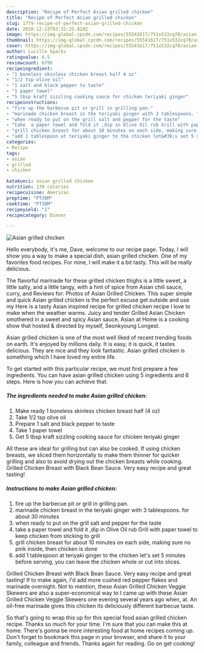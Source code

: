 ```yaml
---
description: "Recipe of Perfect Asian grilled chicken"
title: "Recipe of Perfect Asian grilled chicken"
slug: 1779-recipe-of-perfect-asian-grilled-chicken
date: 2020-12-13T03:32:25.810Z
image: https://img-global.cpcdn.com/recipes/55541617/751x532cq70/asian-grilled-chicken-recipe-main-photo.jpg
thumbnail: https://img-global.cpcdn.com/recipes/55541617/751x532cq70/asian-grilled-chicken-recipe-main-photo.jpg
cover: https://img-global.cpcdn.com/recipes/55541617/751x532cq70/asian-grilled-chicken-recipe-main-photo.jpg
author: Lucille Sparks
ratingvalue: 4.5
reviewcount: 6799
recipeingredient:
- "1 boneless skinless chicken breast half 4 oz"
- "1/2 tsp olive oil"
- "1 salt and black pepper to taste"
- "1 paper towel"
- "5 tbsp kraft sizzling cooking sauce for chicken teriyaki ginger"
recipeinstructions:
- "fire up the barbecue pit or grill in grilling pan."
- "marinade chicken breast in the teriyaki ginger with 3 tablespoons. for about 30 minutes"
- "when ready to put on the grill salt and pepper for the taste"
- "take  a paper towel and fold it ,dip in Olive Oil rub Grill with paper towel to keep chicken from sticking to grill"
- "grill chicken breast for about 10 minutes on each side, making sure no pink inside, then chicken is done"
- "add 1 tablespoon at teriyaki ginger to the chicken let&#39;s set 5 minutes before serving,  you can leave the chicken whole or cut into slices."
categories:
- Recipe
tags:
- asian
- grilled
- chicken

katakunci: asian grilled chicken 
nutrition: 139 calories
recipecuisine: American
preptime: "PT38M"
cooktime: "PT38M"
recipeyield: "1"
recipecategory: Dinner

---
```



![Asian grilled chicken](https://img-global.cpcdn.com/recipes/55541617/751x532cq70/asian-grilled-chicken-recipe-main-photo.jpg)

Hello everybody, it's me, Dave, welcome to our recipe page. Today, I will show you a way to make a special dish, asian grilled chicken. One of my favorites food recipes. For mine, I will make it a bit tasty. This will be really delicious.

The flavorful marinade for these grilled chicken thighs is a little sweet, a little salty, and a little tangy, with a hint of spice from Asian chili sauce, curry, and Reviews for: Photos of Asian Grilled Chicken. This super simple and quick Asian grilled chicken is the perfect excuse get outside and use my Here is a tasty Asian inspired recipe for grilled chicken recipe I love to make when the weather warms. Juicy and tender Grilled Asian Chicken smothered in a sweet and spicy Asian sauce. Asian at Home is a cooking show that hosted &amp; directed by myself, Seonkyoung Longest.

Asian grilled chicken is one of the most well liked of recent trending foods on earth. It's enjoyed by millions daily. It is easy, it is quick, it tastes delicious. They are nice and they look fantastic. Asian grilled chicken is something which I have loved my entire life.


To get started with this particular recipe, we must first prepare a few ingredients. You can have asian grilled chicken using 5 ingredients and 6 steps. Here is how you can achieve that.

<!--inarticleads1-->

##### The ingredients needed to make Asian grilled chicken:

1. Make ready 1 boneless skinless chicken breast half (4 oz)
1. Take 1/2 tsp olive oil
1. Prepare 1 salt and black pepper to taste
1. Take 1 paper towel
1. Get 5 tbsp kraft sizzling cooking sauce for chicken teriyaki ginger


All these are ideal for grilling but can also be cooked. If using chicken breasts, we sliced them horizontally to make them thinner for quicker grilling and also to avoid drying out the chicken breasts while cooking. Grilled Chicken Breast with Black Bean Sauce. Very easy recipe and great tasting! 

<!--inarticleads2-->

##### Instructions to make Asian grilled chicken:

1. fire up the barbecue pit or grill in grilling pan.
1. marinade chicken breast in the teriyaki ginger with 3 tablespoons. for about 30 minutes
1. when ready to put on the grill salt and pepper for the taste
1. take  a paper towel and fold it ,dip in Olive Oil rub Grill with paper towel to keep chicken from sticking to grill
1. grill chicken breast for about 10 minutes on each side, making sure no pink inside, then chicken is done
1. add 1 tablespoon at teriyaki ginger to the chicken let&#39;s set 5 minutes before serving,  you can leave the chicken whole or cut into slices.


Grilled Chicken Breast with Black Bean Sauce. Very easy recipe and great tasting! If to make again, I&#39;d add more cushed red pepper flakes and marinade overnight. Not to mention, these Asian Grilled Chicken Veggie Skewers are also a super-economical way to I came up with these Asian Grilled Chicken Veggie Skewers one evening several years ago when, at. An oil-free marinade gives this chicken its deliciously different barbecue taste. 

So that's going to wrap this up for this special food asian grilled chicken recipe. Thanks so much for your time. I'm sure that you can make this at home. There's gonna be more interesting food at home recipes coming up. Don't forget to bookmark this page in your browser, and share it to your family, colleague and friends. Thanks again for reading. Go on get cooking!
